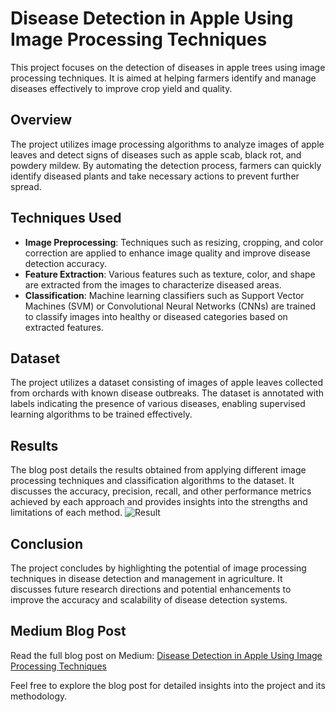 # Disease Detection in Apple Using Image Processing Techniques

This project focuses on the detection of diseases in apple trees using image processing techniques. It is aimed at helping farmers identify and manage diseases effectively to improve crop yield and quality.

## Overview
The project utilizes image processing algorithms to analyze images of apple leaves and detect signs of diseases such as apple scab, black rot, and powdery mildew. By automating the detection process, farmers can quickly identify diseased plants and take necessary actions to prevent further spread.

## Techniques Used
- **Image Preprocessing**: Techniques such as resizing, cropping, and color correction are applied to enhance image quality and improve disease detection accuracy.
- **Feature Extraction**: Various features such as texture, color, and shape are extracted from the images to characterize diseased areas.
- **Classification**: Machine learning classifiers such as Support Vector Machines (SVM) or Convolutional Neural Networks (CNNs) are trained to classify images into healthy or diseased categories based on extracted features.

## Dataset
The project utilizes a dataset consisting of images of apple leaves collected from orchards with known disease outbreaks. The dataset is annotated with labels indicating the presence of various diseases, enabling supervised learning algorithms to be trained effectively.

## Results
The blog post details the results obtained from applying different image processing techniques and classification algorithms to the dataset. It discusses the accuracy, precision, recall, and other performance metrics achieved by each approach and provides insights into the strengths and limitations of each method.
![Result](https://miro.medium.com/v2/resize:fit:828/format:webp/1*64Y6WydGzT_m55cpJ1K9DA.png)


## Conclusion
The project concludes by highlighting the potential of image processing techniques in disease detection and management in agriculture. It discusses future research directions and potential enhancements to improve the accuracy and scalability of disease detection systems.

## Medium Blog Post
Read the full blog post on Medium: [Disease Detection in Apple Using Image Processing Techniques](https://medium.com/@karanpadariya96/disease-detection-in-apple-using-image-processing-techniques-bda81f891c1d)

Feel free to explore the blog post for detailed insights into the project and its methodology.

